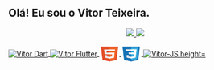 ## Olá! Eu sou o Vitor Teixeira.

<div align="center">
  <a href="https://github.com/vitteixe">
  <img height="180em" src="https://github-readme-stats.vercel.app/api?username=vitteixe&show_icons=true&theme=tokyonight&include_all_commits=true&count_private=true"/>
  <img height="180em" src="https://github-readme-stats.vercel.app/api/top-langs/?username=vitteixe&layout=compact&langs_count=7&theme=tokyonight"/>
</div>

<div style="display: inline_block"><br>
  <img align="center" alt="Vitor Dart" height="30" width="40" src="https://cdn.jsdelivr.net/gh/devicons/devicon/icons/dart/dart-original.svg">
  <img align="center" alt="Vitor Flutter" height="30" width="40" src="https://cdn.jsdelivr.net/gh/devicons/devicon/icons/flutter/flutter-original.svg">
  <img align="center" alt="Vitor-HTML" height="30" width="40" src="https://raw.githubusercontent.com/devicons/devicon/master/icons/html5/html5-original.svg">
  <img align="center" alt="Vitor-CSS" height="30" width="40" src="https://raw.githubusercontent.com/devicons/devicon/master/icons/css3/css3-original.svg">
  <img align="center" alt="Vitor-JS height="30" width="40" src="https://cdn.jsdelivr.net/gh/devicons/devicon/icons/javascript/javascript-plain.svg">
</div>
